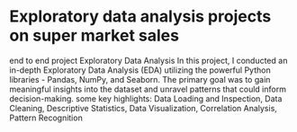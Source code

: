 # Exploratory data analysis projects on super market sales
end to end project Exploratory Data Analysis 
In this project, I conducted an in-depth Exploratory Data Analysis (EDA) utilizing the powerful Python libraries - Pandas, NumPy, and Seaborn. The primary goal was to gain meaningful insights into the dataset and unravel patterns that could inform decision-making.
some key highlights: Data Loading and Inspection, Data Cleaning, Descriptive Statistics, Data Visualization, Correlation Analysis, Pattern Recognition
